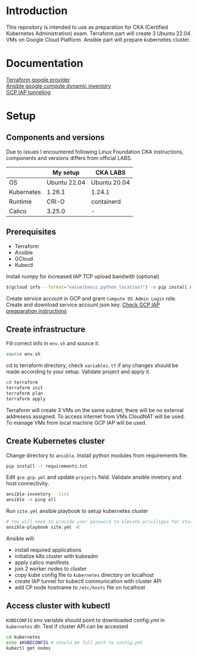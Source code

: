 # Introduction
This repository is intended to use as preparation for CKA (Certified Kubernetes Administration) exam. Terraform part will create 3 Ubuntu 22.04 VMs on Google Cloud Platform. Ansible part will prepare kubernetes cluster.

# Documentation
[Terraform google provider](https://registry.terraform.io/providers/hashicorp/google/latest/docs/resources/compute_instance)  
[Ansible google compute dynamic inventory](https://docs.ansible.com/ansible/latest/collections/google/cloud/gcp_compute_inventory.html)  
[GCP IAP tunneling](https://binx.io/2021/03/10/how-to-tell-ansible-to-use-gcp-iap-tunneling/)

# Setup

## Components and versions
Due to issues I encountered following Linux Foundation CKA instructions, components and versions differs from official LABS.

|           |My setup     |CKA LABS     |
|-----------|-------------|-------------|
|OS         |Ubuntu 22.04 |Ubuntu 20.04 |
|Kubernetes |1.26.1       |1.24.1       |
|Runtime    |CRI-O        |containerd   |
|Calico     |3.25.0       |-            |

## Prerequisites
  - Terraform
  - Ansible
  - GCloud
  - Kubectl

Install numpy for increased IAP TCP upload bandwith (optional)
```bash
$(gcloud info --format="value(basic.python_location)") -m pip install numpy
```

Create service account in GCP and grant `Compute OS Admin Login` role. Create and download service account json key.
[Check GCP IAP preaparation instructions](https://cloud.google.com/iap/docs/using-tcp-forwarding#gcloud_2)

## Create infrastructure
Fill correct info in `env.sh` and source it.
```bash
source env.sh
```
cd to terraform directory, check `variables.tf` if any changes should be made according to your setup. Validate project and apply it.
```bash
cd terraform
terraform init
terraform plan
terraform apply
```

Terraform will create 3 VMs on the same subnet, there will be no external addresess assigned. To access internet from VMs CloudNAT will be used. To manage VMs from local machine GCP IAP will be used.
## Create Kubernetes cluster
Change directory to `ansible`. Install python modules from requirements file.
```bash
pip install -r requirements.txt
```
Edit `gce.gcp.yml` and update `projects` field.
Validate ansible invetory and host connectivity.
```bash
ansible-inventory --list
ansible -m ping all
```
Run `site.yml` ansible playbook to setup kubernetes cluster
```bash
# You will need to provide user password to elevate priviliges for starting IAP tunnel
ansible-playbook site.yml -K
```
Ansible will:
* install required applications
* initialize k8s cluster with kubeadm
* apply calico manifests
* join 2 worker nodes to cluster
* copy kube config file to `kubernetes` directory on localhost
* create IAP tunnel for kubectl communication with cluster API
* add CP node hostname to `/etc/hosts` file on localhost

## Access cluster with kubectl
`KUBECONFIG` env variable should point to downloaded config.yml in `kubernetes` dir.
Test if cluster API can be accessed
```bash
cd kubernetes
echo $KUBECONFIG # should be full path to config.yml
kubectl get nodes
```
